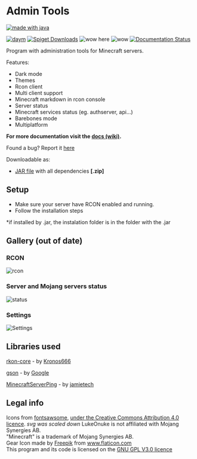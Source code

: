 # Admin Tools
[![made with java](https://camo.githubusercontent.com/f323bfd5013976480497e79198bee01b7c5356a4/687474703a2f2f466f7254686542616467652e636f6d2f696d616765732f6261646765732f6d6164652d776974682d6a6176612e737667)](https://www.java.com/)


[![daym](https://img.shields.io/github/downloads/LukeOnuke/AdminTools/total)](https://github.com/LukeOnuke/AdminTools/releases) [![Spiget Downloads](https://img.shields.io/spiget/downloads/81484?label=Spigot%20downloads)](https://www.spigotmc.org/resources/admin-tools.81484/) ![wow here](https://img.shields.io/github/license/LukeOnuke/AdminTools) ![wow](https://img.shields.io/github/v/release/LukeOnuke/AdminTools?include_prereleases) [![Documentation Status](https://readthedocs.org/projects/admintools/badge/?version=latest)](https://admintools.readthedocs.io/en/latest/?badge=latest)

Program with administration tools for Minecraft servers.

Features:
 - Dark mode
 - Themes
 - Rcon client
 - Multi client support
 - Minecraft markdown in rcon console
 - Server status
 - Minecraft services status (eg. authserver, api...)
 - Barebones mode
 - Multiplatform

**For more documentation visit the [docs (wiki)](https://docs.admintools.app/en/latest/).**

Found a bug? Report it [here](https://github.com/LukeOnuke/AdminTools/issues/new)

Downloadable as:
- [JAR file](https://github.com/LukeOnuke/AdminTools/releases) with all dependencies **[.zip]**

## Setup
 - Make sure your server have RCON enabled and running. 
 - Follow the installation steps

*if installed by .jar, the instalation folder is in the folder with the .jar

## Gallery (out of date)
### RCON
![rcon](https://i.imgur.com/7TqPOjW.png)
### Server and Mojang servers status
![status](https://i.imgur.com/TmCAHSu.png)
### Settings
![Settings](https://i.imgur.com/Grk7aBq.png)

## Libraries used
[rkon-core](https://github.com/Kronos666/rkon-core)  - by [Kronos666](https://github.com/Kronos666)

[gson](https://github.com/google/gson) - by [Google](https://github.com/google)

[MinecraftServerPing](https://github.com/jamietech/MinecraftServerPing) - by [jamietech](https://github.com/jamietech)

## Legal info
Icons from [fontsawsome](https://fontawesome.com/), [under the Creative Commons Attribution 4.0 licence](https://fontawesome.com/license). *svg was scaled down*
LukeOnuke is not affiliated with Mojang Synergies AB.  
"Minecraft" is a trademark of Mojang Synergies AB.  
Gear Icon made by [Freepik](https://www.flaticon.com/authors/freepik) from www.flaticon.com  
This program and its code is licensed on the [GNU GPL V3.0 licence](https://github.com/LukeOnuke/AdminTools/blob/master/LICENSE)

